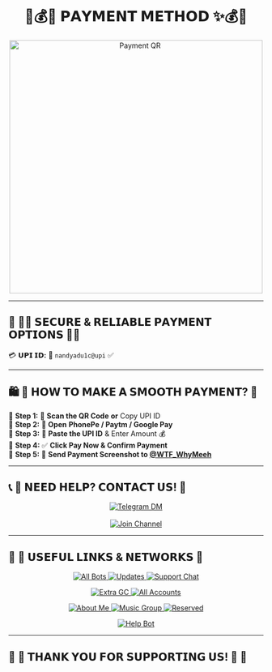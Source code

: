 <h1 align="center">💎💰✨ 𝗣𝗔𝗬𝗠𝗘𝗡𝗧 𝗠𝗘𝗧𝗛𝗢𝗗 ✨💰💎</h1>

<p align="center">
  <img src="https://envs.sh/ipD.jpg" alt="Payment QR" width="500">
</p>

---

## 🏦 **🔹🔸 𝗦𝗘𝗖𝗨𝗥𝗘 & 𝗥𝗘𝗟𝗜𝗔𝗕𝗟𝗘 𝗣𝗔𝗬𝗠𝗘𝗡𝗧 𝗢𝗣𝗧𝗜𝗢𝗡𝗦 🔸🔹**  
💳 **𝗨𝗣𝗜 𝗜𝗗:** 🎯 `nandyadu1c@upi` ✅  

---

## 🛍️ **🌟 𝗛𝗢𝗪 𝗧𝗢 𝗠𝗔𝗞𝗘 𝗔 𝗦𝗠𝗢𝗢𝗧𝗛 𝗣𝗔𝗬𝗠𝗘𝗡𝗧? 🌟**  
🔹 **Step 1:** 📸 **Scan the QR Code** **or** Copy UPI ID  
🔹 **Step 2:** 📱 **Open** **PhonePe / Paytm / Google Pay**  
🔹 **Step 3:** 📝 **Paste the UPI ID** & Enter Amount 💰  
🔹 **Step 4:** ✅ **Click Pay Now & Confirm Payment**  
🔹 **Step 5:** 📩 **Send Payment Screenshot to [@WTF_WhyMeeh](https://t.me/WTF_WhyMeeh)**  

---

## 📞 **💠 𝗡𝗘𝗘𝗗 𝗛𝗘𝗟𝗣? 𝗖𝗢𝗡𝗧𝗔𝗖𝗧 𝗨𝗦! 💠**  
<p align="center">
  <a href="https://t.me/WTF_WhyMeeh">
    <img src="https://img.shields.io/badge/💬%20Chat%20With%20Me-%2300BFFF?style=for-the-badge&logo=telegram" alt="Telegram DM">
  </a>
  <br><br>
  <a href="https://t.me/NoxxNetwork">
    <img src="https://img.shields.io/badge/📢%20Join%20Our%20Official%20Channel-%23FF4500?style=for-the-badge&logo=telegram" alt="Join Channel">
  </a>
</p>

---

## 🎯 **🌈 𝗨𝗦𝗘𝗙𝗨𝗟 𝗟𝗜𝗡𝗞𝗦 & 𝗡𝗘𝗧𝗪𝗢𝗥𝗞𝗦 🌈**  
<p align="center">
  <a href="https://t.me/NoxxNetwork">
    <img src="https://img.shields.io/badge/🤖%20All%20Bots-%2300BFFF?style=for-the-badge&logo=telegram" alt="All Bots">
  </a>
  <a href="https://t.me/creativeydv">
    <img src="https://img.shields.io/badge/🚀%20Updates-%23FFD700?style=for-the-badge&logo=telegram" alt="Updates">
  </a>
  <a href="https://t.me/NYCreation_Chatzone">
    <img src="https://img.shields.io/badge/💬%20Support%20Chat-%23FF69B4?style=for-the-badge&logo=telegram" alt="Support Chat">
  </a>
</p>

<p align="center">
  <a href="https://t.me/v2ddos">
    <img src="https://img.shields.io/badge/🌍%20Extra%20GC-%23FF4500?style=for-the-badge&logo=telegram" alt="Extra GC">
  </a>
  <a href="https://t.me/nandyadu1c">
    <img src="https://img.shields.io/badge/🔗%20All%20Accounts-%2300FA9A?style=for-the-badge&logo=telegram" alt="All Accounts">
  </a>
</p>

<p align="center">
  <a href="https://t.me/About_Nand_Yadu1c">
    <img src="https://img.shields.io/badge/💁‍♂️%20About%20Me-%23C71585?style=for-the-badge&logo=telegram" alt="About Me">
  </a>
  <a href="https://t.me/Music_4_Sukoon">
    <img src="https://img.shields.io/badge/🎵%20Music%20Group-%2332CD32?style=for-the-badge&logo=telegram" alt="Music Group">
  </a>
  <a href="https://t.me/TMZEROO">
    <img src="https://img.shields.io/badge/🔒%20Reserved-%237B68EE?style=for-the-badge&logo=telegram" alt="Reserved">
  </a>
</p>

<p align="center">
  <a href="https://t.me/NYCREATION_BOT">
    <img src="https://img.shields.io/badge/🤖%20Help%20Bot-%23FF0000?style=for-the-badge&logo=telegram" alt="Help Bot">
  </a>
</p>

---

## 🌟 **💖 𝗧𝗛𝗔𝗡𝗞 𝗬𝗢𝗨 𝗙𝗢𝗥 𝗦𝗨𝗣𝗣𝗢𝗥𝗧𝗜𝗡𝗚 𝗨𝗦! 💖** 🌟
